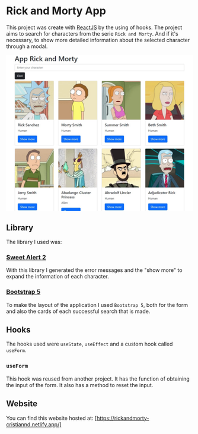 # Rick and Morty App
This project was create with [ReactJS](https://reactjs.org/) by the using of hooks.
The project aims to search for characters from the serie `Rick and Morty`. And if it's necessary, to show more detailed information about the selected character through a modal.

<img src="/screenshots/Website.jpg">

## Library
The library I used was:

### [Sweet Alert 2](https://sweetalert2.github.io/)
With this library I generated the error messages and the "show more" to expand the information of each character.

### [Bootstrap 5](https://getbootstrap.com/)
To make the layout of the application I used `Bootstrap 5`, both for the form and also the cards of each successful search that is made.

## Hooks
The hooks used were `useState`, `useEffect` and a custom hook called `useForm`.

### `useForm`
This hook was reused from another project. It has the function of obtaining the input of the form. It also has a method to reset the input.

## Website
You can find this website hosted at: [https://rickandmorty-cristiannd.netlify.app/]